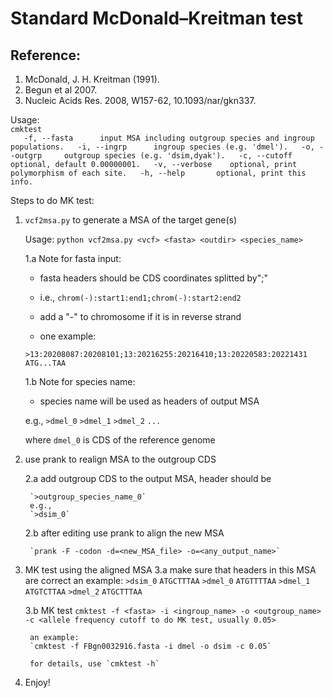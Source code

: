 
#             Standard McDonald–Kreitman test

## Reference:
   1. McDonald, J. H. Kreitman (1991).
   2. Begun et al 2007.
   3. Nucleic Acids Res. 2008, W157-62, 10.1093/nar/gkn337.


Usage:  
`cmktest`  
`   -f, --fasta      input MSA including outgroup species and ingroup populations.  
    -i, --ingrp      ingroup species (e.g. 'dmel').  
    -o, --outgrp     outgroup species (e.g. 'dsim,dyak').  
    -c, --cutoff     optional, default 0.00000001.  
    -v, --verbose    optional, print polymorphism of each site.  
    -h, --help       optional, print this info.`  

Steps to do MK test:

1. `vcf2msa.py` to generate a MSA of the target gene(s)

    Usage: `python vcf2msa.py <vcf> <fasta> <outdir> <species_name>`

    1.a Note for fasta input:
     - fasta headers should be CDS coordinates splitted by";"
     - i.e., `chrom(-):start1:end1;chrom(-):start2:end2`
     - add a "-" to chromosome if it is in reverse strand

     - one example: 

    `>13:20208087:20208101;13:20216255:20216410;13:20220583:20221431`
    `ATG...TAA`


    1.b Note for species name:
     - species name will be used as headers of output MSA

    e.g.,
    `>dmel_0`
    `>dmel_1`
    `>dmel_2`
    `...`

    where `dmel_0` is CDS of the reference genome



2. use prank to realign MSA to the outgroup CDS

    2.a add outgroup CDS to the output MSA, header should be

        `>outgroup_species_name_0`
        e.g.,
        `>dsim_0`

    2.b after editing use prank to align the new MSA

        `prank -F -codon -d=<new_MSA_file> -o=<any_output_name>`

3. MK test using the aligned MSA
    3.a make sure that headers in this MSA are correct
        an example:
        `>dsim_0`
        `ATGCTTTAA`
        `>dmel_0`
        `ATGTTTTAA`
        `>dmel_1`
        `ATGTCTTAA`
        `>dmel_2`
        `ATGCTTTAA`

    3.b MK test
        `cmktest -f <fasta> -i <ingroup_name> -o <outgroup_name> -c <allele frequency cutoff to do MK test, usually 0.05>`

        an example:
        `cmktest -f FBgn0032916.fasta -i dmel -o dsim -c 0.05`

        for details, use `cmktest -h`        

4. Enjoy!
